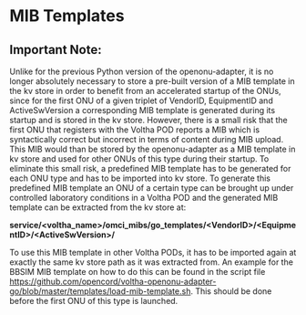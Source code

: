 # MIB Templates

## Important Note:
Unlike for the previous Python version of the openonu-adapter, it is no longer absolutely necessary to store a pre-built version of a MIB template in the kv store
in order to benefit from an accelerated startup of the ONUs, since for the first ONU of a given triplet of VendorID, EquipmentID and ActiveSwVersion
a corresponding MIB template is generated during its startup and is stored in the kv store.
However, there is a small risk that the first ONU that registers with the Voltha POD reports a MIB which is syntactically correct but incorrect
in terms of content during MIB upload. This MIB would than be stored by the openonu-adapter as a MIB template in kv store and used for other ONUs
of this type during their startup.
To eliminate this small risk, a predefined MIB template has to be generated for each ONU type and has to be imported into kv store.
To generate this predefined MIB template an ONU of a certain type can be brought up under controlled laboratory conditions in a Voltha POD
and the generated MIB template can be extracted from the kv store at:

**service/\<voltha_name>/omci_mibs/go_templates/\<VendorID>/\<EquipmentID>/\<ActiveSwVersion>/**

To use this MIB template in other Voltha PODs, it has to be imported again at exactly the same kv store path as it was extracted from.
An example for the BBSIM MIB template on how to do this can be found in the script file
https://github.com/opencord/voltha-openonu-adapter-go/blob/master/templates/load-mib-template.sh.
This should be done before the first ONU of this type is launched.